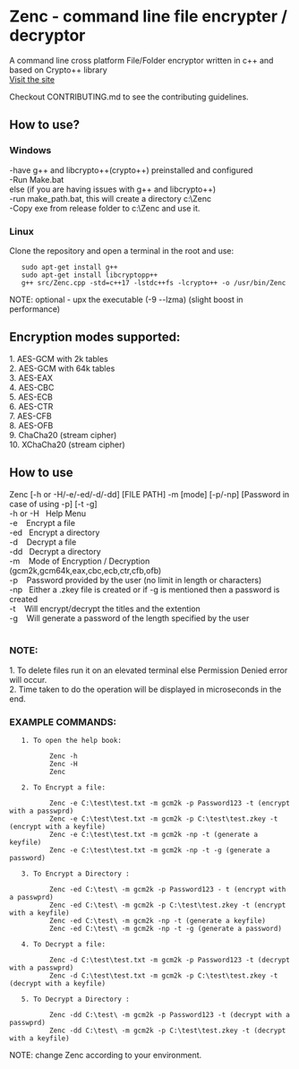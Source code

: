 <h1>Zenc - command line file encrypter / decryptor</h1>
       
A command line cross platform File/Folder encryptor written in c++ and based on Crypto++ library <br>
<a href = "https://joelkundu.github.io/Zenc/"> Visit the site </a><br>

Checkout CONTRIBUTING.md to see the contributing guidelines.

<h2>How to use?</h2>  
<h3>Windows</h3>
-have g++ and libcrypto++(crypto++) preinstalled and configured<br>
-Run Make.bat<br>
else (if you are having issues with g++ and libcrypto++)<br>
-run make_path.bat, this will create a directory c:\Zenc <br>
-Copy exe from release folder to c:\Zenc and use it.<br>

<h3>Linux</h3>
Clone the repository and open a terminal in the root and use:

       sudo apt-get install g++
       sudo apt-get install libcryptopp++
       g++ src/Zenc.cpp -std=c++17 -lstdc++fs -lcrypto++ -o /usr/bin/Zenc
 
NOTE: optional - upx the executable (-9 --lzma) (slight boost in performance) 
<h2>Encryption modes supported:</h2>
1.  AES-GCM with 2k tables<br>
2.  AES-GCM with 64k tables<br>
3.  AES-EAX<br>
4.  AES-CBC<br>
5.  AES-ECB<br>
6.  AES-CTR<br>       
7.  AES-CFB<br>
8.  AES-OFB<br>
9.  ChaCha20 (stream cipher)<br>
10. XChaCha20 (stream cipher)<br>

<h2> How to use </h2>
Zenc [-h or -H/-e/-ed/-d/-dd] [FILE PATH] -m [mode] [-p/-np] [Password in case of using -p] [-t -g]<br>
-h or -H &nbsp; Help Menu<br>
-e &nbsp;&nbsp; Encrypt a file<br>
-ed&nbsp;&nbsp; Encrypt a directory<br>
-d &nbsp;&nbsp; Decrypt a file<br>
-dd&nbsp;&nbsp; Decrypt a directory<br>
-m &nbsp;&nbsp; Mode of Encryption / Decryption (gcm2k,gcm64k,eax,cbc,ecb,ctr,cfb,ofb)<br>
-p &nbsp;&nbsp; Password provided by the user (no limit in length or characters)<br>
-np&nbsp;&nbsp; Either a .zkey file is created or if -g is mentioned then a password is created<br>
-t &nbsp;&nbsp; Will encrypt/decrypt the titles and the extention<br>
-g &nbsp;&nbsp; Will generate a password of the length specified by the user<br> 
<br>

<h3>NOTE:</h3>
1. To delete files run it on an elevated terminal else Permission Denied error will occur. <br>
2. Time taken to do the operation will be displayed in microseconds in the end.

<h3>EXAMPLE COMMANDS:</h3>

       1. To open the help book:

              Zenc -h
              Zenc -H
              Zenc

       2. To Encrypt a file: 

              Zenc -e C:\test\test.txt -m gcm2k -p Password123 -t (encrypt with a passwprd)     
              Zenc -e C:\test\test.txt -m gcm2k -p C:\test\test.zkey -t (encrypt with a keyfile)   
              Zenc -e C:\test\test.txt -m gcm2k -np -t (generate a keyfile)
              Zenc -e C:\test\test.txt -m gcm2k -np -t -g (generate a password)

       3. To Encrypt a Directory : 

              Zenc -ed C:\test\ -m gcm2k -p Password123 - t (encrypt with a passwprd)
              Zenc -ed C:\test\ -m gcm2k -p C:\test\test.zkey -t (encrypt with a keyfile)
              Zenc -ed C:\test\ -m gcm2k -np -t (generate a keyfile)
              Zenc -ed C:\test\ -m gcm2k -np -t -g (generate a password)

       4. To Decrypt a file: 

              Zenc -d C:\test\test.txt -m gcm2k -p Password123 -t (decrypt with a passwprd)
              Zenc -d C:\test\test.txt -m gcm2k -p C:\test\test.zkey -t (decrypt with a keyfile)

       5. To Decrypt a Directory : 

              Zenc -dd C:\test\ -m gcm2k -p Password123 -t (decrypt with a passwprd)
              Zenc -dd C:\test\ -m gcm2k -p C:\test\test.zkey -t (decrypt with a keyfile)
       
NOTE: change Zenc according to your environment.       


